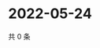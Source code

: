# 2022-05-24

共 0 条

<!-- BEGIN WEIBO -->
<!-- 最后更新时间 Tue May 24 2022 22:15:56 GMT+0800 (China Standard Time) -->

<!-- END WEIBO -->
